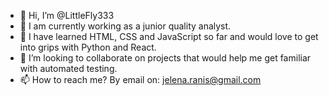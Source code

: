 - 👋 Hi, I’m @LittleFly333
- 👀 I am currently working as a junior quality analyst.
- 🌱 I have learned HTML, CSS and JavaScript so far and would love to get into grips with Python and React.
- 💞️ I’m looking to collaborate on projects that would help me get familiar with automated testing.
- 📫 How to reach me? By email on: jelena.ranis@gmail.com

<!---
LittleFly333/LittleFly333 is a ✨ special ✨ repository because its `README.md` (this file) appears on your GitHub profile.
You can click the Preview link to take a look at your changes.
--->
